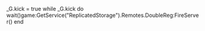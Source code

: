 _G.kick = true
while _G.kick do
wait()game:GetService("ReplicatedStorage").Remotes.DoubleReg:FireServer()
end
